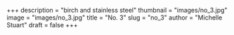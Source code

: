 +++
description = "birch and stainless steel"
thumbnail = "images/no_3.jpg"
image = "images/no_3.jpg"
title = "No. 3"
slug = "no_3"
author = "Michelle Stuart"
draft = false
+++
